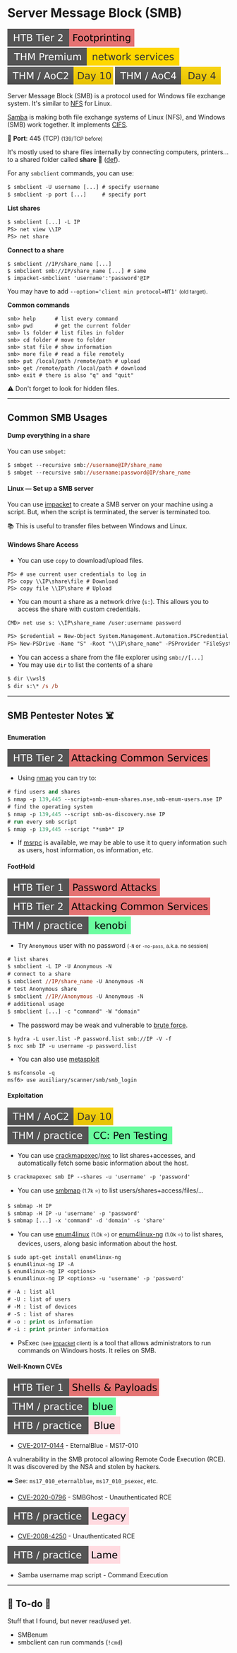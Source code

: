 # Server Message Block (SMB)

[![footprinting](../../../cybersecurity/_badges/htb/footprinting.svg)](https://academy.hackthebox.com/course/preview/footprinting)
[![networkservices](../../../cybersecurity/_badges/thmp/networkservices.svg)](https://tryhackme.com/room/networkservices)
[![adventofcyber2](../../../cybersecurity/_badges/thm/adventofcyber2/day10.svg)](https://tryhackme.com/room/adventofcyber2)
[![adventofcyber4](../../../cybersecurity/_badges/thm/adventofcyber4/day4.svg)](https://tryhackme.com/room/adventofcyber4)

<div class="row row-cols-lg-2"><div>

Server Message Block (SMB) is a protocol used for Windows file exchange system. It's similar to [NFS](/operating-systems/networking/protocols/nfs.md) for Linux.

[Samba](https://www.samba.org/) is making both file exchange systems of Linux (NFS), and Windows (SMB) work together. It implements [CIFS](/operating-systems/networking/protocols/cifs.md).

🐊️ **Port**: 445 (TCP) <small>(139/TCP before)</small>

It's mostly used to share files internally by connecting computers, printers... to a shared folder called **share** 📂 ([def](/operating-systems/windows/_knowledge/index.md#shared-folders)).


For any `smbclient` commands, you can use:

```ps
$ smbclient -U username [...] # specify username
$ smbclient -p port [...]     # specify port
```

**List shares**

```ps
$ smbclient [...] -L IP
PS> net view \\IP
PS> net share
```
</div><div>

**Connect to a share**

```shell!
$ smbclient //IP/share_name [...]
$ smbclient smb://IP/share_name [...] # same
$ impacket-smbclient 'username':'password'@IP
```

You may have to add `--option='client min protocol=NT1'` <small>(old target)</small>.

**Common commands**

```shell!
smb> help      # list every command
smb> pwd       # get the current folder
smb> ls folder # list files in folder
smb> cd folder # move to folder
smb> stat file # show information
smb> more file # read a file remotely
smb> put /local/path /remote/path # upload
smb> get /remote/path /local/path # download
smb> exit # there is also "q" and "quit"
```

⚠️ Don't forget to look for hidden files.
</div></div>

<hr class="sep-both">

## Common SMB Usages

<div class="row row-cols-lg-2"><div>

#### Dump everything in a share

You can use `smbget`:

```ps
$ smbget --recursive smb://username@IP/share_name
$ smbget --recursive smb://username:password@IP/share_name
```

#### Linux — Set up a SMB server

You can use [impacket](tools/impacket.md) to create a SMB server on your machine using a script. But, when the script is terminated, the server is terminated too.

📚 This is useful to transfer files between Windows and Linux.
</div><div>

#### Windows Share Access

* You can use `copy` to download/upload files.

```shell!
PS> # use current user credentials to log in
PS> copy \\IP\share\file # Download
PS> copy file \\IP\share # Upload
```

* You can mount a share as a network drive (`s:`). This allows you to access the share with custom credentials.

```shell!
CMD> net use s: \\IP\share_name /user:username password
```
```ps
PS> $credential = New-Object System.Management.Automation.PSCredential 'username', $(ConvertTo-SecureString 'password' -AsPlainText -Force)
PS> New-PSDrive -Name "S" -Root "\\IP\share_name" -PSProvider "FileSystem" -Credential $credential
```

* You can access a share from the file explorer using `smb://[...]`
* You may use `dir` to list the contents of a share

```ps
$ dir \\wsl$
$ dir s:\* /s /b
```
</div></div>


<hr class="sep-both">

## SMB Pentester Notes ☠️

<div class="row row-cols-lg-2"><div>

#### Enumeration

[![attacking_common_services](../../../cybersecurity/_badges/htb/attacking_common_services.svg)](https://academy.hackthebox.com/course/preview/attacking-common-services)

* Using [nmap](/cybersecurity/red-team/tools/scanners/ports/nmap.md) you can try to:

```ps
# find users and shares
$ nmap -p 139,445 --script=smb-enum-shares.nse,smb-enum-users.nse IP
# find the operating system
$ nmap -p 139,445 --script smb-os-discovery.nse IP
# run every smb script
$ nmap -p 139,445 --script "*smb*" IP
```

* If [msrpc](rpc.md) is available, we may be able to use it to query information such as users, host information, os information, etc.

#### FootHold

[![password_attacks](../../../cybersecurity/_badges/htb/password_attacks.svg)](https://academy.hackthebox.com/course/preview/password-attacks)
[![attacking_common_services](../../../cybersecurity/_badges/htb/attacking_common_services.svg)](https://academy.hackthebox.com/course/preview/attacking-common-services)
[![kenobi](../../../cybersecurity/_badges/thm-p/kenobi.svg)](https://tryhackme.com/room/kenobi)

* Try `Anonymous` user with no password <small>(`-N` or `-no-pass`, a.k.a. no session)</small>

```ps
# list shares
$ smbclient -L IP -U Anonymous -N
# connect to a share
$ smbclient //IP/share_name -U Anonymous -N
# test Anonymous share
$ smbclient //IP//Anonymous -U Anonymous -N
# additional usage
$ smbclient [...] -c "command" -W "domain"
```

* The password may be weak and vulnerable to [brute force](/cybersecurity/red-team/s2.discovery/techniques/network/auth.md).

```shell!
$ hydra -L user.list -P password.list smb://IP -V -f
$ nxc smb IP -u username -p password.list
```

* You can also use [metasploit](/cybersecurity/red-team/tools/frameworks/metasploit/index.md)

```shell!
$ msfconsole -q
msf6> use auxiliary/scanner/smb/smb_login
```
</div><div>

#### Exploitation

[![adventofcyber2](../../../cybersecurity/_badges/thm/adventofcyber2/day10.svg)](https://tryhackme.com/room/adventofcyber2)
[![ccpentesting](../../../cybersecurity/_badges/thm-p/ccpentesting.svg)](https://tryhackme.com/room/ccpentesting)

* You can use [crackmapexec](/cybersecurity/red-team/tools/cracking/auth/cme.md)/[nxc](/cybersecurity/red-team/tools/cracking/auth/nxc.md) to list shares+accesses, and automatically fetch some basic information about the host.

```ps
$ crackmapexec smb IP --shares -u 'username' -p 'password'
```

* You can use [smbmap](https://github.com/ShawnDEvans/smbmap) <small>(1.7k ⭐)</small> to list users/shares+access/files/...

```ps
$ smbmap -H IP
$ smbmap -H IP -u 'username' -p 'password'
$ smbmap [...] -x 'command' -d 'domain' -s 'share'
```

* You can use [enum4linux](https://github.com/CiscoCXSecurity/enum4linux) <small>(1.0k ⭐)</small> or [enum4linux-ng](https://github.com/cddmp/enum4linux-ng) <small>(1.0k ⭐)</small> to list shares, devices, users, along basic information about the host.

```shell!
$ sudo apt-get install enum4linux-ng
$ enum4linux-ng IP -A
$ enum4linux-ng IP <options>
$ enum4linux-ng IP <options> -u 'username' -p 'password'
```
```ps
# -A : list all
# -U : list of users
# -M : list of devices
# -S : list of shares
# -o : print os information
# -i : print printer information
```

* PsExec <small>(see [impacket](tools/impacket.md#psexec) client)</small> is a tool that allows administrators to run commands on Windows hosts. It relies on SMB.

#### Well-Known CVEs

[![shells_and_payloads](../../../cybersecurity/_badges/htb/shells_and_payloads.svg)](https://academy.hackthebox.com/course/preview/shells--payloads)
[![blue](../../../cybersecurity/_badges/thm-p/blue.svg)](https://tryhackme.com/room/blue)
[![blue](../../../cybersecurity/_badges/htb-p/blue.svg)](https://app.hackthebox.com/machines/Blue)

* [CVE-2017-0144](https://attackerkb.com/topics/xI1y9OoEgq/cve-2017-0144-ms17-010) - EternalBlue - MS17-010

A vulnerability in the SMB protocol allowing Remote Code Execution (RCE). It was discovered by the NSA and stolen by hackers.

➡️ See: `ms17_010_eternalblue`, `ms17_010_psexec`, etc.

* [CVE-2020-0796](https://nvd.nist.gov/vuln/detail/CVE-2020-0796) - SMBGhost - Unauthenticated RCE

[![legacy](../../../cybersecurity/_badges/htb-p/legacy.svg)](https://app.hackthebox.com/machines/Legacy)

* [CVE-2008-4250](https://nvd.nist.gov/vuln/detail/CVE-2008-4250) - Unauthenticated RCE

[![lame](../../../cybersecurity/_badges/htb-p/lame.svg)](https://app.hackthebox.com/machines/Lame)

* Samba username map script - Command Execution
</div></div>

<hr class="sep-both">

## 👻 To-do 👻

Stuff that I found, but never read/used yet.

<div class="row row-cols-lg-2"><div>

* SMBenum
* smbclient can run commands (`!cmd`)
</div><div>
</div></div>